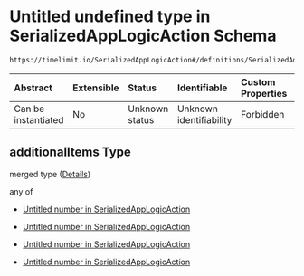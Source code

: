 # Untitled undefined type in SerializedAppLogicAction Schema

```txt
https://timelimit.io/SerializedAppLogicAction#/definitions/SerializedAddUsedTimeActionVersion2/properties/i/items/properties/sdl/items/additionalItems
```



| Abstract            | Extensible | Status         | Identifiable            | Custom Properties | Additional Properties | Access Restrictions | Defined In                                                                                           |
| :------------------ | :--------- | :------------- | :---------------------- | :---------------- | :-------------------- | :------------------ | :--------------------------------------------------------------------------------------------------- |
| Can be instantiated | No         | Unknown status | Unknown identifiability | Forbidden         | Allowed               | none                | [SerializedAppLogicAction.schema.json*](SerializedAppLogicAction.schema.json "open original schema") |

## additionalItems Type

merged type ([Details](serializedapplogicaction-definitions-serializedaddusedtimeactionversion2-properties-i-items-properties-sdl-items-additionalitems.md))

any of

*   [Untitled number in SerializedAppLogicAction](serializedapplogicaction-definitions-serializedaddusedtimeactionversion2-properties-i-items-properties-sdl-items-additionalitems-anyof-0.md "check type definition")

*   [Untitled number in SerializedAppLogicAction](serializedapplogicaction-definitions-serializedaddusedtimeactionversion2-properties-i-items-properties-sdl-items-additionalitems-anyof-1.md "check type definition")

*   [Untitled number in SerializedAppLogicAction](serializedapplogicaction-definitions-serializedaddusedtimeactionversion2-properties-i-items-properties-sdl-items-additionalitems-anyof-2.md "check type definition")

*   [Untitled number in SerializedAppLogicAction](serializedapplogicaction-definitions-serializedaddusedtimeactionversion2-properties-i-items-properties-sdl-items-additionalitems-anyof-3.md "check type definition")
